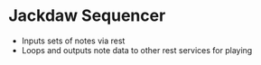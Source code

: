 # Jackdaw Sequencer
- Inputs sets of notes via rest 
- Loops and outputs note data to other rest services for playing
